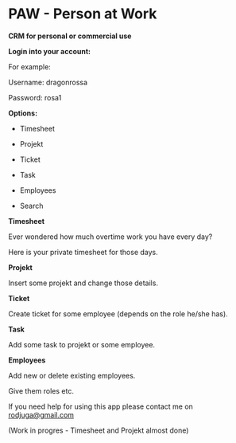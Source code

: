 # PAW - Person at Work 
**CRM for personal or commercial use**

**Login into your account:**

For example:

Username: dragonrossa

Password: rosa1

**Options:**

- Timesheet

- Projekt

- Ticket

- Task

- Employees

- Search

**Timesheet**

Ever wondered how much overtime work you have every day?

Here is your private timesheet for those days.

**Projekt**

Insert some projekt and change those details.

**Ticket**

Create ticket for some employee (depends on the role he/she has).

**Task**

Add some task to projekt or some employee.

**Employees**

Add new or delete existing employees.

Give them roles etc.


If you need help for using this app please contact me on rodjuga@gmail.com

(Work in progres - Timesheet and Projekt almost done)

